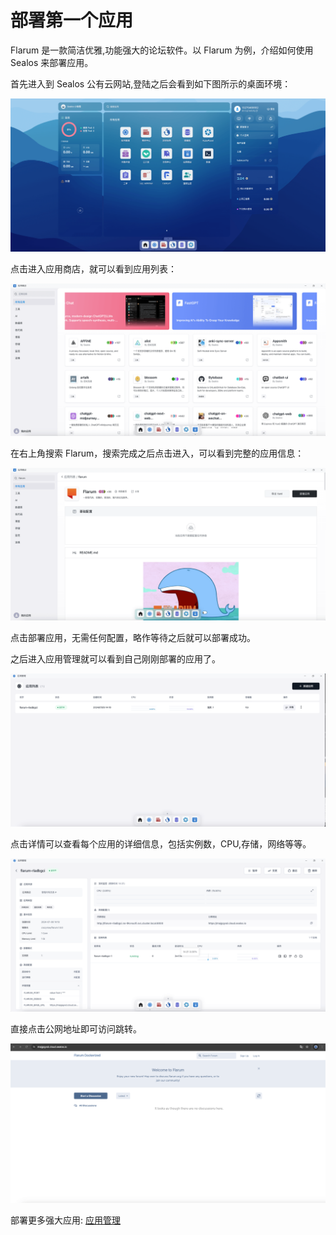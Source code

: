 # 部署第一个应用

Flarum 是一款简洁优雅,功能强大的论坛软件。以 Flarum 为例，介绍如何使用 Sealos 来部署应用。

首先进入到 Sealos 公有云网站,登陆之后会看到如下图所示的桌面环境：

![](./images/quick-start-1.png)

点击进入应用商店，就可以看到应用列表：

![](./images/quick-start-2.png)

在右上角搜索 Flarum，搜索完成之后点击进入，可以看到完整的应用信息：

![](./images/quick-start-3.png)

点击部署应用，无需任何配置，略作等待之后就可以部署成功。

之后进入应用管理就可以看到自己刚刚部署的应用了。

![](./images/quick-start-4.png)

点击详情可以查看每个应用的详细信息，包括实例数，CPU,存储，网络等等。

![](./images/quick-start-5.png)

直接点击公网地址即可访问跳转。

![](./images/quick-start-6.png)

部署更多强大应用: [应用管理](/docs/user-doc/application/c-app-launchpad/)
